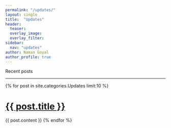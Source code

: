 ```yaml
---
permalink: "/updates/"
layout: single
title:  "Updates"
header:
  teaser: 
  overlay_image: 
  overlay_filter: 
sidebar:
  nav: "updates"
author: Naman Goyal
author_profile: true
---
```

Recent posts
<hr>
{% for post in site.categories.Updates limit:10 %}
    <h1><a href="{{ post.url }}">{{ post.title }}</a></h1>
    {{ post.content }}
{% endfor %}
